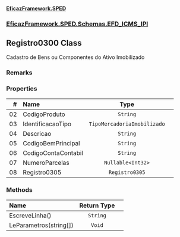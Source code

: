#### [EficazFramework.SPED](EficazFrameworkSPED.md 'EficazFramework SPED')
### [EficazFramework.SPED.Schemas.EFD_ICMS_IPI](EficazFramework.SPED.Schemas.EFD_ICMS_IPI.md 'EficazFramework.SPED.Schemas.EFD_ICMS_IPI')

## Registro0300 Class

Cadastro de Bens ou Componentes do Ativo Imobilizado

### Remarks
### Properties

| # | Name | Type | |
| ---: | :--- | :---: | :--- |
| 02 | CodigoProduto | `String` |  |
| 03 | IdentificacaoTipo | `TipoMercadoriaImobilizado` |  |
| 04 | Descricao | `String` |  |
| 05 | CodigoBemPrincipal | `String` |  |
| 06 | CodigoContaContabil | `String` |  |
| 07 | NumeroParcelas | `Nullable<Int32>` |  |
| 08 | Registro0305 | `Registro0305` |  |
### Methods

| Name | Return Type | |
| :--- | :---: | :--- |
| EscreveLinha() | `String` |  |
| LeParametros(string[]) | `Void` |  |
